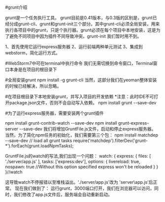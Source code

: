 #grunt介绍

grunt是一个任务执行工具。
grunt目前是0.41版本，与0.3版的区别是，grunt已经分成grunt-cli、grunt和grunt-init三个部分。其中grunt-cli必须全局安装，用来
执行各项目中的grunt，只是个执行器。grunt必须在每个项目中本地安装，这是为了避免不同项目中因为插件不同导致冲突。grunt-init
    我们暂时用不到。

1、首先使用它运行express服务器
2、运行前端两种单元测试
3、集成到webstorm，简化运行方式。

#WebStorm7中可在terminal中执行命令
我们无需切换到命令窗口，Terminal窗口本身是在项目的根目录下

#全局安装grunt
    npm install -g grunt-cli
    当然，这部分我们在yeoman整体安装的时候已经解决，所以忽略。
    
#在项目根目录下本地安装grunt，并写入项目的开发依赖
*注意：此时IDE不可打开package.json文件，否则不会自动写入依赖。
npm install grunt  --save-dev

#为了运行express服务器，需要安装两个grunt插件

npm install grunt-contrib-watch --save-dev
npm install grunt-express-server --save-dev
我们将增加GruntFile.js文件，启动和停止express服务器。
当然，为了简化npm任务的初始化，我们需要第三个包：
npm install matchdep --save-dev
// load all grunt tasks
require('matchdep').filterDev('grunt-*').forEach(grunt.loadNpmTasks);

GruntFile.js的watch的写法,我们出现一个问题：
 watch: {
            express: {
                files: [
                    './server/app.js'
                ],
                tasks: ['express:dev'],
                options: {
                    livereload: true,
                    nospawn: true //Without this option specified express won't be reloaded
                }
            }
        }//watch

 这导致watch不停报错以至堆栈溢出。'./server/app.js'改为 'server\\app.js'后正常。
 现在我们做到了：
     运行grunt，3000端口打开，我们在浏览器可以访问，同时，我们修改了app.js文件后，服务端会自动重新启动。